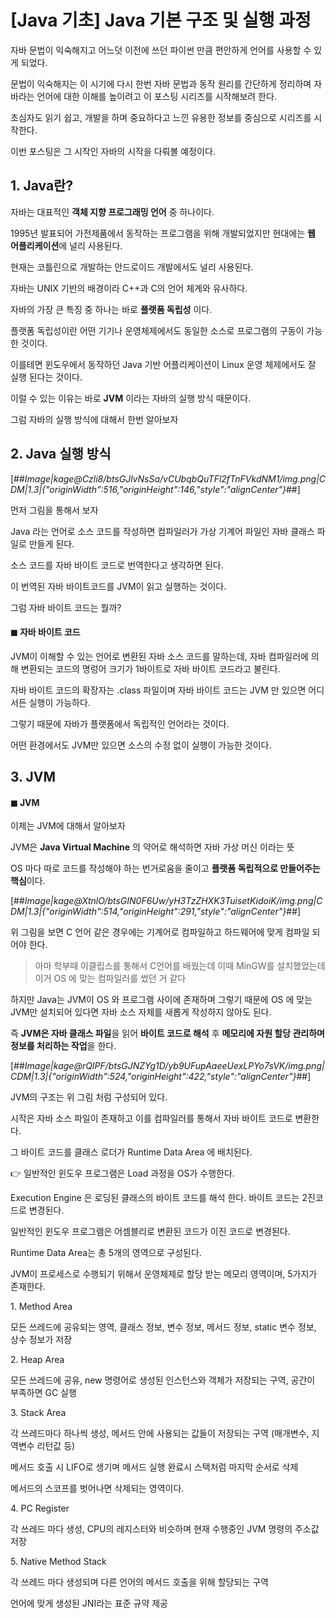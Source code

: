 # **\[Java 기초\] Java 기본 구조 및 실행 과정**

자바 문법이 익숙해지고 어느덧 이전에 쓰던 파이썬 만큼 편안하게 언어를 사용할 수 있게 되었다.

문법이 익숙해지는 이 시기에 다시 한번 자바 문법과 동작 원리를 간단하게 정리하며 자바라는 언어에 대한 이해를 높이려고 이 포스팅 시리즈를 시작해보려 한다.

초심자도 읽기 쉽고, 개발을 하며 중요하다고 느낀 유용한 정보를 중심으로 시리즈를 시작한다.

이번 포스팅은 그 시작인 자바의 시작을 다뤄볼 예정이다.

<script>(adsbygoogle = window.adsbygoogle || []).push({});</script>

## **1\. Java란?**

자바는 대표적인 **객체 지향 프로그래밍 언어** 중 하나이다.

1995년 발표되어 가전제품에서 동작하는 프로그램을 위해 개발되었지만 현대에는 **웹 어플리케이션**에 널리 사용된다.

현재는 코틀린으로 개발하는 안드로이드 개발에서도 널리 사용된다.

자바는 UNIX 기반의 배경이라 C++과 C의 언어 체계와 유사하다.

자바의 가장 큰 특징 중 하나는 바로 **플랫폼 독립성** 이다.

플랫폼 독립성이란 어떤 기기나 운영체제에서도 동일한 소스로 프로그램의 구동이 가능한 것이다.

이를테면 윈도우에서 동작하던 Java 기반 어플리케이션이 Linux 운영 체제에서도 잘 실행 된다는 것이다.

이럴 수 있는 이유는 바로 **JVM** 이라는 자바의 실행 방식 때문이다.

그럼 자바의 실행 방식에 대해서 한번 알아보자

## ****2\. Java 실행 방식****

[##_Image|kage@Czli8/btsGJlvNsSa/vCUbqbQuTFl2fTnFVkdNM1/img.png|CDM|1.3|{"originWidth":516,"originHeight":146,"style":"alignCenter"}_##]

먼저 그림을 통해서 보자

Java 라는 언어로 소스 코드를 작성하면 컴파일러가 가상 기계어 파일인 자바 클래스 파일로 만들게 된다.

소스 코드를 자바 바이트 코드로 번역한다고 생각하면 된다.

이 번역된 자바 바이트코드를 JVM이 읽고 실행하는 것이다.

그럼 자바 바이트 코드는 뭘까?

#### **◼ 자바 바이트 코드**

JVM이 이해할 수 있는 언어로 변환된 자바 소스 코드를 말하는데, 자바 컴파일러에 의해 변환되는 코드의 명렁어 크기가 1바이트로 자바 바이트 코드라고 불린다.

자바 바이트 코드의 확장자는 .class 파일이며 자바 바이트 코드는 JVM 만 있으면 어디서든 실행이 가능하다.

그렇기 때문에 자바가 플랫폼에서 독립적인 언어라는 것이다.

어떤 환경에서도 JVM만 있으면 소스의 수정 없이 실행이 가능한 것이다.

## **3\. JVM**

#### **◼ JVM**

이제는 JVM에 대해서 알아보자

JVM은 **Java Virtual Machine** 의 약어로 해석하면 자바 가상 머신 이라는 뜻

OS 마다 따로 코드를 작성해야 하는 번거로움을 줄이고 **플랫폼 독립적으로 만들어주는 핵심**이다.

[##_Image|kage@XtnlO/btsGIN0F6Uw/yH3TzZHXK3TuisetKidoiK/img.png|CDM|1.3|{"originWidth":514,"originHeight":291,"style":"alignCenter"}_##]

위 그림을 보면 C 언어 같은 경우에는 기계어로 컴파일하고 하드웨어에 맞게 컴파일 되어야 한다.

> 아마 학부때 이클립스를 통해서 C언어를 배웠는데 이때 MinGW를 설치했었는데 이거 OS 에 맞는 컴파일러를 썼던 거 같다

하지만 Java는 JVM이 OS 와 프로그램 사이에 존재하며 그렇기 때문에 OS 에 맞는 JVM만 설치되어 있다면 자바 소스 자체를 새롭게 작성하지 않아도 된다.

즉 **JVM은 자바 클래스 파일**을 읽어 **바이트 코드로 해석** 후 **메모리에 자원 할당 관리하며 정보를 처리하는 작업**을 한다.

[##_Image|kage@rQIPF/btsGJNZYg1D/yb9UFupAaeeUexLPYo7sVK/img.png|CDM|1.3|{"originWidth":524,"originHeight":422,"style":"alignCenter"}_##]

JVM의 구조는 위 그림 처럼 구성되어 있다.

시작은 자바 소스 파일이 존재하고 이를 컴파일러를 통해서 자바 바이트 코드로 변환한다.

그 바이트 코드를 클래스 로더가 Runtime Data Area 에 배치된다.

👉 일반적인 윈도우 프로그램은 Load 과정을 OS가 수행한다.

Execution Engine 은 로딩된 클래스의 바이트 코드를 해석 한다. 바이트 코드는 2진코드로 변경된다.

일반적인 윈도우 프로그램은 어셈블리로 변환된 코드가 이진 코드로 변경된다.

Runtime Data Area는 총 5개의 영역으로 구성된다.

JVM이 프로세스로 수행되기 위해서 운영체제로 할당 받는 메모리 영역이며, 5가지가 존재한다.

1\. Method Area

모든 쓰레드에 공유되는 영역, 클래스 정보, 변수 정보, 메서드 정보, static 변수 정보, 상수 정보가 저장

2\. Heap Area

모든 쓰레드에 공유, new 명령어로 생성된 인스턴스와 객체가 저장되는 구역, 공간이 부족하면 GC 실행

3\. Stack Area

각 쓰레드마다 하나씩 생성, 메서드 안에 사용되는 값들이 저장되는 구역 (매개변수, 지역변수 리턴값 등) 

메서드 호출 시 LIFO로 생기며 메서드 실행 완료시 스택처럼 마지막 순서로 삭제

메서드의 스코프를 벗어나면 삭제되는 영역이다.

4\. PC Register 

각 쓰레드 마다 생성, CPU의 레지스터와 비슷하며 현재 수행중인 JVM 명령의 주소값 저장

5\. Native Method Stack 

각 쓰레드 마다 생성되며 다른 언어의 메서드 호출을 위해 할당되는 구역

언어에 맞게 생성된 JNI라는 표준 규약 제공

<script>(adsbygoogle = window.adsbygoogle || []).push({});</script>
